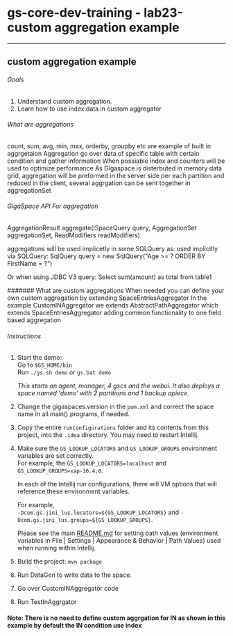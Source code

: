 # gs-core-dev-training - lab23-custom aggregation example

---

## custom aggregation example
###### Goals
1. Understand custom aggregation.
2. Learn how to use index data in custom aggregator

###### What are aggregations
count, sum, avg, min, max, orderby, groupby etc are example of built in aggrgetaion
Aggregation go over data of specific table with certain condition and gather information 
When possiable index and counters will be used to optimize performance
As Gigaspace is disterbuted in memory data grid, aggregation will be preformed in the server side per each partition
and reduced in the client, several aggrgation can be sent together in aggregationSet

###### GigaSpace API For aggregation
 <T> AggregationResult aggregate(ISpaceQuery<T> query, AggregationSet aggregationSet, ReadModifiers readModifiers)
 
 aggregations will be used implicetly in some SQLQuery as:
 used implicitly via SQLQuery: 
 SqlQuery<Person> query = new SqlQuery<Person>("Age >= ? ORDER BY FirstName = ?")
 
 Or when using JDBC V3 query: 
 Select sum(amount) as total from table1 
 
####### What are custom aggregations
When needed you can define your own custom aggregation by extending SpaceEntriesAggregator
In the example CustomINAggregator we extends AbstractPathAggregator which extends SpaceEntriesAggregator adding common functionality to one field based aggregation
 

###### Instructions

1. Start the demo:  
   Go to `$GS_HOME/bin`  
   Run `./gs.sh demo` or `gs.bat demo`

   *This starts an agent, manager, 4 gscs and the webui. It also deploys a space named 'demo' with 2 partitions and 1 backup apiece.*
2. Change the gigaspaces.version in the `pom.xml` and correct the space name in all main() programs, if needed.
3. Copy the entire `runConfigurations` folder and its contents from this project, into the `.idea` directory. You may need to restart Intellij.
4. Make sure the `GS_LOOKUP_LOCATORS` and `GS_LOOKUP_GROUPS` environment variables are set correctly.  
   For example, the `GS_LOOKUP_LOCATORS=localhost` and `GS_LOOKUP_GROUPS=xap-16.4.0`.
   
   In each of the Intellij run configurations, there will VM options that will reference these environment variables.     

   For example,  
   `-Dcom.gs.jini_lus.locators=${GS_LOOKUP_LOCATORS}` and `-Dcom.gs.jini_lus.groups=${GS_LOOKUP_GROUPS}`.

   Please see the main [README.md](https://github.com/GigaSpaces-ProfessionalServices/gs-dev-training/blob/main/README.md) for setting path values (environment variables in File | Settings | Appearance & Behavior | Path Values) used when running within Intellij.  
5. Build the project: `mvn package`
6. Run DataGen to write data to the space.
7. Go over CustomINAggregator code
8. Run TestInAggrgator

#### Note: There is no need to define custom aggrgation for IN as shown in this example by default the IN condition use index
